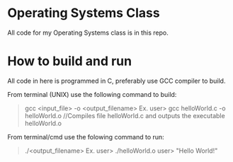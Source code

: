 # Operating Systems Class
All code for my Operating Systems class is in this repo.

# How to build and run
All code in here is programmed in C, preferably use GCC compiler to build.

  From terminal (UNIX) use the following command to build:
  > gcc <input_file> -o <output_filename>
Ex. user> gcc helloWorld.c -o helloWorld.o //Compiles file helloWorld.c and outputs the executable helloWorld.o

From terminal/cmd use the folowing command to run:
  > ./<output_filename>
Ex. user> ./helloWorld.o
    user> "Hello World!"
